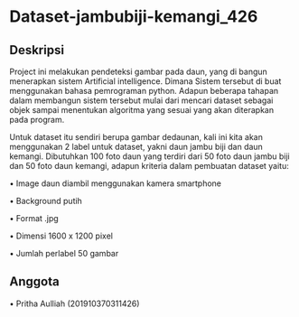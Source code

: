 # Dataset-jambubiji-kemangi_426
## Deskripsi
Project ini melakukan pendeteksi gambar pada daun, yang di bangun menerapkan sistem Artificial intelligence. Dimana Sistem tersebut di buat menggunakan bahasa pemrograman python. Adapun beberapa tahapan dalam membangun sistem tersebut mulai dari mencari dataset sebagai objek sampai menentukan algoritma yang sesuai yang akan diterapkan pada program.

Untuk dataset itu sendiri berupa gambar dedaunan, kali ini kita akan menggunakan 2 label untuk dataset, yakni daun jambu biji dan daun kemangi. Dibutuhkan 100 foto daun yang terdiri dari 50 foto daun jambu biji dan 50 foto daun kemangi, adapun kriteria dalam pembuatan dataset yaitu:

•	Image daun diambil menggunakan kamera smartphone

•	Background putih

•	Format .jpg

•	Dimensi 1600 x 1200 pixel

•	Jumlah perlabel 50 gambar
## Anggota
•	Pritha Aulliah (201910370311426)
